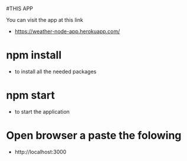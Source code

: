 #THIS APP

You can visit the app at this link 

- https://weather-node-app.herokuapp.com/


# npm install

* to install all the needed packages 

# npm start

* to start the application

# Open browser a paste the folowing 
  
  * http://localhost:3000
